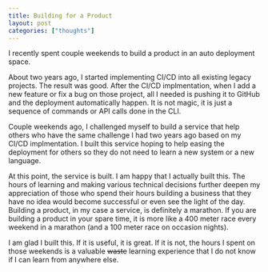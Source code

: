 ```yaml
---
title: Building for a Product
layout: post
categories: ["thoughts"]
---
```

I recently spent couple weekends to build a product in an auto deployment space. 

About two years ago, I started implementing CI/CD into all existing legacy projects. The result was good. After the CI/CD implmentation, when I add a new feature or fix a bug on those project, all I needed is pushing it to GitHub and the deployment automatically happen. It is not magic, it is just a sequence of commands or API calls done in the CLI.

Couple weekends ago, I challenged myself to build a service that help others who have the same challenge I had two years ago based on my CI/CD implmentation. I built this service hoping to help easing the deployment for others so they do not need to learn a new system or a new language. 

At this point, the service is built. I am happy that I actually built this. The hours of learning and making various technical decisions further deepen my appreciation of those who spend their hours building a business that they have no idea would become successful or even see the light of the day. Building a product, in my case a service, is definitely a marathon. If you are building a product in your spare time, it is more like a 400 meter race every weekend in a marathon (and a 100 meter race on occasion nights). 

I am glad I built this. If it is useful, it is great. If it is not, the hours I spent on those weekends is a valuable ~~waste~~ learning experience that I do not know if I can learn from anywhere else. 
